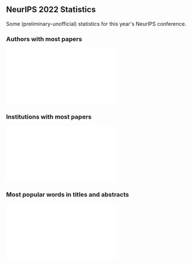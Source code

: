 ## NeurIPS 2022 Statistics

Some (preliminary-unofficial) statistics for this year's NeurIPS conference.

### Authors with most papers

![authors_with_most_papers](./figures/authors_with_most_papers.pdf)

### Institutions with most papers

![institutions_with_most_papers](./figures/institutions_with_most_papers.pdf)

### Most popular words in titles and abstracts

![most_popular_words](./figures/most_popular_words.pdf)